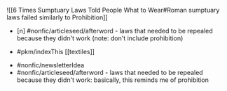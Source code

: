 ![[6 Times Sumptuary Laws Told People What to Wear#Roman sumptuary laws failed similarly to Prohibition]]

-   [n] #nonfic/articleseed/afterword - laws that needed to be repealed because they didn't work (note: don't include prohibition)


-   #pkm/indexThis [[textiles]]
   * #nonfic/newsletterIdea
   * #nonfic/articleseed/afterword - laws that needed to be repealed because they didn't work: basically, this reminds me of prohibition

